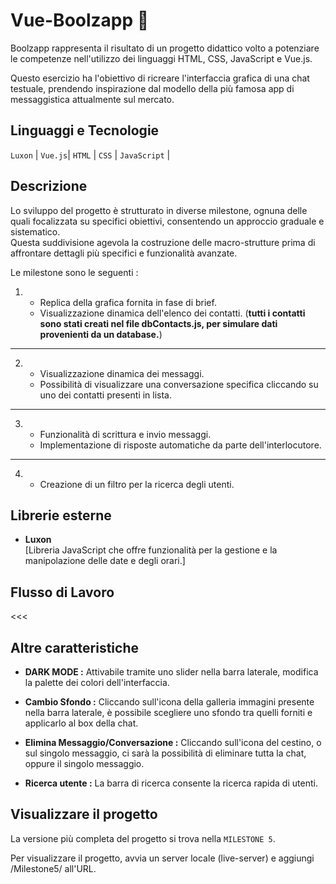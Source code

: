 # Vue-Boolzapp :speech_balloon:

Boolzapp rappresenta il risultato di un progetto didattico volto a potenziare le competenze nell'utilizzo dei linguaggi HTML, CSS, JavaScript e Vue.js.  

Questo esercizio ha l'obiettivo di ricreare l'interfaccia grafica di una chat testuale, prendendo inspirazione dal modello della più famosa app di messaggistica attualmente sul mercato.

## Linguaggi e Tecnologie
`Luxon` | `Vue.js`| `HTML` | `CSS` | `JavaScript` |

## Descrizione

Lo sviluppo del progetto è strutturato in diverse milestone, ognuna delle quali focalizzata su specifici obiettivi, consentendo un approccio graduale e sistematico.  
Questa suddivisione agevola la costruzione delle macro-strutture prima di affrontare dettagli più specifici e funzionalità avanzate.

Le milestone sono le seguenti :
1. - Replica della grafica fornita in fase di brief.
   - Visualizzazione dinamica dell'elenco dei contatti.
      (**tutti i contatti sono stati creati nel file dbContacts.js, per simulare dati provenienti da un database.**)
      
---
2.  - Visualizzazione dinamica dei messaggi.
    - Possibilità di visualizzare una conversazione specifica cliccando su uno dei contatti presenti in lista.

---
3.  - Funzionalità di scrittura e invio messaggi.
    - Implementazione di risposte automatiche da parte dell'interlocutore.

---
4.  - Creazione di un filtro per la ricerca degli utenti.



## Librerie esterne
- **Luxon**  
[Libreria JavaScript che offre funzionalità per la gestione e la manipolazione delle date e degli orari.]

## Flusso di Lavoro
<<<

## Altre caratteristiche
- **DARK MODE :** Attivabile tramite uno slider nella barra laterale, modifica la palette dei colori dell'interfaccia.

- **Cambio Sfondo :** Cliccando sull'icona della galleria immagini presente nella barra laterale, è possibile scegliere uno sfondo tra quelli forniti e applicarlo al box della chat.

- **Elimina Messaggio/Conversazione :** Cliccando sull'icona del cestino, o sul singolo messaggio, ci sarà la possibilità di eliminare tutta la chat, oppure il singolo messaggio.

- **Ricerca utente :** La barra di ricerca consente la ricerca rapida di utenti.

## Visualizzare il progetto
La versione più completa del progetto si trova nella `MILESTONE 5`.

Per visualizzare il progetto, avvia un server locale (live-server) e aggiungi /Milestone5/ all'URL.